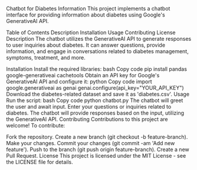 Chatbot for Diabetes Information
This project implements a chatbot interface for providing information about diabetes using Google's GenerativeAI API.

Table of Contents
Description
Installation
Usage
Contributing
License
Description
The chatbot utilizes the GenerativeAI API to generate responses to user inquiries about diabetes. It can answer questions, provide information, and engage in conversations related to diabetes management, symptoms, treatment, and more.

Installation
Install the required libraries:
bash
Copy code
pip install pandas google-generativeai cachetools
Obtain an API key for Google's GenerativeAI API and configure it:
python
Copy code
import google.generativeai as genai
genai.configure(api_key="YOUR_API_KEY")
Download the diabetes-related dataset and save it as 'diabetes.csv'.
Usage
Run the script:
bash
Copy code
python chatbot.py
The chatbot will greet the user and await input. Enter your questions or inquiries related to diabetes.
The chatbot will provide responses based on the input, utilizing the GenerativeAI API.
Contributing
Contributions to this project are welcome! To contribute:

Fork the repository.
Create a new branch (git checkout -b feature-branch).
Make your changes.
Commit your changes (git commit -am 'Add new feature').
Push to the branch (git push origin feature-branch).
Create a new Pull Request.
License
This project is licensed under the MIT License - see the LICENSE file for details.
